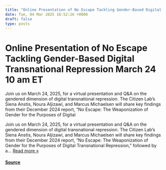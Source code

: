 ```yaml
---
title: "Online Presentation of No Escape Tackling Gender-Based Digital Transnational Repression March 24 10 am ET"
date: Tue, 04 Mar 2025 18:52:26 +0000
draft: false
type: posts
---
```

# Online Presentation of No Escape Tackling Gender-Based Digital Transnational Repression March 24 10 am ET





Join us on March 24, 2025, for a virtual presentation and Q&#38;A on the gendered dimension of digital transnational repression. The Citizen Lab&#8217;s Siena Anstis, Noura Aljizawi, and Marcus Michaelsen will share key findings from their December 2024 report, &#8220;No Escape: The Weaponization of Gender for the Purposes of Digital

Join us on March 24, 2025, for a virtual presentation and Q&A on the gendered dimension of digital transnational repression. The Citizen Lab’s Siena Anstis, Noura Aljizawi, and Marcus Michaelsen will share key findings from their December 2024 report, “No Escape: The Weaponization of Gender for the Purposes of Digital Transnational Repression,” followed by a... [Read more »](https://citizenlab.ca/2025/03/online-presentation-of-no-escape-march-24/ "Read Online Presentation of No Escape – Tackling Gender-Based Digital Transnational Repression: March 24, 10 am ET")

#### [Source](https://citizenlab.ca/2025/03/online-presentation-of-no-escape-march-24/)

